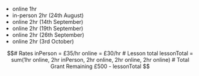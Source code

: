 - online 1hr 
- in-person 2hr (24th August) 
- online 2hr (14th September) 
- online 2hr (19th September) 
- online 2hr (26th September)
- online 2hr (3rd October)


```math
# Rates
inPerson = £35/hr
online = £30/hr

# Lesson total
lessonTotal = sum(1hr online, 2hr inPerson, 2hr online, 2hr online, 2hr online)

# Total Grant Remaining
£500 - lessonTotal 
```

